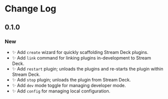<!--

## {version}

🚨 Breaking
✨ New
🐞 Fix
♻️ Refactor / Enhance / Update

-->

# Change Log

## 0.1.0

### New

- ✨ Add `create` wizard for quickly scaffolding Stream Deck plugins.
- ✨ Add `link` command for linking plugins in-development to Stream Deck.
- ✨ Add `restart` plugin; unloads the plugins and re-starts the plugin within Stream Deck.
- ✨ Add `stop` plugin; unloads the plugin from Stream Deck.
- ✨ Add `dev` mode toggle for managing developer mode.
- ✨ Add `config` for managing local configuration.
